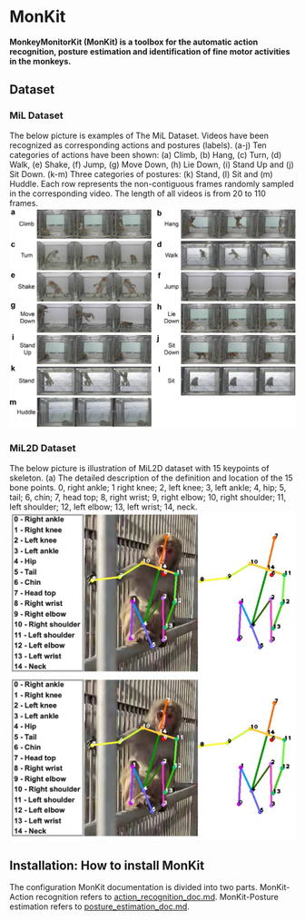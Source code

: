 # MonKit
**MonkeyMonitorKit (MonKit) is a toolbox for the automatic action recognition, posture estimation and identification of fine motor activities in the monkeys.**

## Dataset
### MiL Dataset
The below picture is examples of The MiL Dataset. Videos have been recognized as corresponding actions and postures (labels). (a-j) Ten categories of actions have been shown: (a) Climb, (b) Hang, (c) Turn, (d) Walk, (e) Shake, (f) Jump, (g) Move Down, (h) Lie Down, (i) Stand Up and (j) Sit Down. (k-m) Three categories of postures: (k) Stand, (l) Sit and (m) Huddle. Each row represents the non-contiguous frames randomly sampled in the corresponding video. The length of all videos is from 20 to 110 frames.
![MiL_dataset](/images/MiL_dataset.jpg)

### MiL2D Dataset
The below picture is illustration of MiL2D dataset with 15 keypoints of skeleton. (a) The detailed description of the definition and location of the 15 bone points. 0, right ankle; 1 right knee; 2, left knee; 3, left ankle; 4, hip; 5, tail; 6, chin; 7, head top; 8, right wrist; 9, right elbow; 10, right shoulder; 11, left shoulder; 12, left elbow; 13, left wrist; 14, neck.
![MiL2D_dataset](/images/MiL2D_dataset.jpg)
![MiL2D_dataset](https://github.com/MonKitFudan/MonKit/blob/main/images/MiL2D_dataset.jpg)

## Installation: How to install MonKit
The configuration MonKit documentation is divided into two parts. MonKit-Action recognition refers to [action_recognition_doc.md](https://github.com/MonKitFudan/MonKit/blob/main/action_recognition_doc.md). MonKit-Posture estimation refers to [posture_estimation_doc.md](https://github.com/MonKitFudan/MonKit/blob/main/posture_estimation_doc.md).
